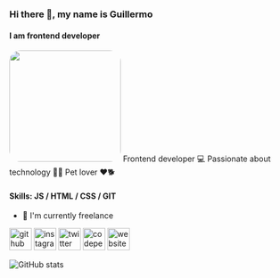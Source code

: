 ### Hi there 👋, my name is Guillermo 
#### I am frontend developer
<img src="https://i.imgur.com/vOc6EgX.jpg" width="200px" style="border-radius: 20px;">
Frontend developer 💻
Passionate about technology 💙💾
Pet lover ❤️🐕

#### Skills: JS / HTML / CSS / GIT
- 🔭 I'm currently freelance 


[<img src='https://cdn.jsdelivr.net/npm/simple-icons@3.0.1/icons/github.svg' alt='github' height='40'>](https://github.com/MemoBrown)  [<img src='https://cdn.jsdelivr.net/npm/simple-icons@3.0.1/icons/instagram.svg' alt='instagram' height='40'>](https://www.instagram.com/memobrown_/)  [<img src='https://cdn.jsdelivr.net/npm/simple-icons@3.0.1/icons/twitter.svg' alt='twitter' height='40'>](https://twitter.com/MemoBrown_)  [<img src='https://cdn.jsdelivr.net/npm/simple-icons@3.0.1/icons/codepen.svg' alt='codepen' height='40'>](https://codepen.io/MemoBrown)  [<img src='https://cdn.jsdelivr.net/npm/simple-icons@3.0.1/icons/icloud.svg' alt='website' height='40'>](https://memobown.com)  

![GitHub stats](https://github-readme-stats.vercel.app/api?username=MemoBrown&show_icons=true)  
